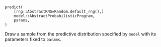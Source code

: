 ```
predict(
    [rng::AbstractRNG=Random.default_rng(),]
    model::AbstractProbabilisticProgram,
    params,
)
```

Draw a sample from the predictive distribution specified by `model` with its parameters fixed to `params`.
